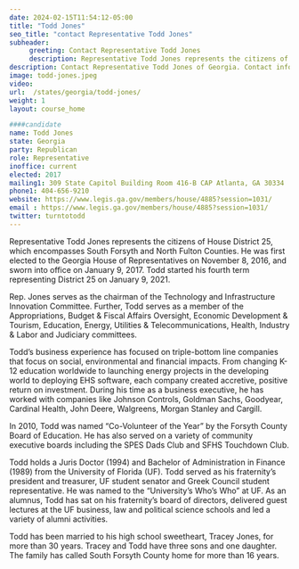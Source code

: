 ```yaml
---
date: 2024-02-15T11:54:12-05:00
title: "Todd Jones"
seo_title: "contact Representative Todd Jones"
subheader:
     greeting: Contact Representative Todd Jones
     description: Representative Todd Jones represents the citizens of House District 25, which encompasses South Forsyth and North Fulton Counties. He was first elected to the Georgia House of Representatives on November 8, 2016, and sworn into office on January 9, 2017. Todd started his fourth term representing District 25 on January 9, 2021.
description: Contact Representative Todd Jones of Georgia. Contact information for Todd Jones includes email address, phone number, and mailing address.
image: todd-jones.jpeg
video:
url:  /states/georgia/todd-jones/
weight: 1
layout: course_home

####candidate
name: Todd Jones
state: Georgia
party: Republican
role: Representative
inoffice: current
elected: 2017
mailing1: 309 State Capitol Building Room 416-B CAP Atlanta, GA 30334
phone1: 404-656-9210
website: https://www.legis.ga.gov/members/house/4885?session=1031/
email : https://www.legis.ga.gov/members/house/4885?session=1031/
twitter: turntotodd
---
```


Representative Todd Jones represents the citizens of House District 25, which encompasses South Forsyth and North Fulton Counties. He was first elected to the Georgia House of Representatives on November 8, 2016, and sworn into office on January 9, 2017. Todd started his fourth term representing District 25 on January 9, 2021.

Rep. Jones serves as the chairman of the Technology and Infrastructure Innovation Committee. Further, Todd serves as a member of the Appropriations, Budget & Fiscal Affairs Oversight, Economic Development & Tourism, Education, Energy, Utilities & Telecommunications, Health, Industry & Labor and Judiciary committees.

Todd’s business experience has focused on triple-bottom line companies that focus on social, environmental and financial impacts. From changing K-12 education worldwide to launching energy projects in the developing world to deploying EHS software, each company created accretive, positive return on investment. During his time as a business executive, he has worked with companies like Johnson Controls, Goldman Sachs, Goodyear, Cardinal Health, John Deere, Walgreens, Morgan Stanley and Cargill.

In 2010, Todd was named “Co-Volunteer of the Year” by the Forsyth County Board of Education. He has also served on a variety of community executive boards including the SPES Dads Club and SFHS Touchdown Club.

Todd holds a Juris Doctor (1994) and Bachelor of Administration in Finance (1989) from the University of Florida (UF). Todd served as his fraternity’s president and treasurer, UF student senator and Greek Council student representative. He was named to the “University’s Who’s Who” at UF. As an alumnus, Todd has sat on his fraternity’s board of directors, delivered guest lectures at the UF business, law and political science schools and led a variety of alumni activities.

Todd has been married to his high school sweetheart, Tracey Jones, for more than 30 years. Tracey and Todd have three sons and one daughter. The family has called South Forsyth County home for more than 16 years.
